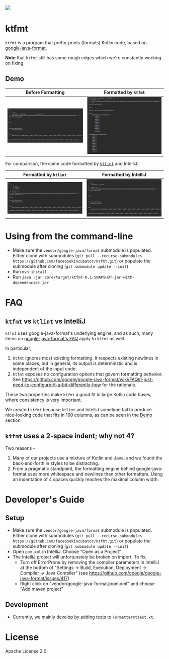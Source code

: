 [![](https://github.com/facebookincubator/ktfmt/workflows/build/badge.svg)](https://github.com/facebookincubator/ktfmt/actions?query=workflow%3Abuild)

# ktfmt

`ktfmt` is a program that pretty-prints (formats) Kotlin code, based on [google-java-format](https://github.com/google/google-java-format).

**Note** that `ktfmt` still has some rough edges which we're constantly working on fixing.

## Demo

|Before Formatting| Formatted by `ktfmt`| 
| ---- | ---- |
| ![Original](docs/images/before.png) | ![ktfmt](docs/images/ktfmt.png) |

For comparison, the same code formatted by [`ktlint`](https://github.com/pinterest/ktlint) and IntelliJ:

| Formatted by `ktlint`|Formatted by IntelliJ|
| ------ | --------|
| ![ktlint](docs/images/ktlint.png) | ![IntelliJ](docs/images/intellij.png) |



# Using from the command-line

* Make sure the `vendor/google-java/format` submodule is populated. Either clone with submodules (`git pull --recurse-submodules https://github.com/facebookincubator/ktfmt.git`) or populate the submodule after cloning (`git submodule update --init`)
* Run `mvn install`
* Run `java -jar core/target/ktfmt-0.1-SNAPSHOT-jar-with-dependencies.jar`

# FAQ

## `ktfmt` vs `ktlint` vs IntelliJ

`ktfmt` uses google-java-format's underlying engine, and as such, many items on [google-java-format's FAQ](https://github.com/google/google-java-format/wiki/FAQ) apply to `ktfmt` as well.

In particular,
1. `ktfmt` ignores most existing formatting. It respects existing newlines in some places, but in general, its output is determinstic and is independent of the input code.
2. `ktfmt` exposes no configuration options that govern formatting behavior. See https://github.com/google/google-java-format/wiki/FAQ#i-just-need-to-configure-it-a-bit-differently-how for the rationale.

These two properties make `ktfmt` a good fit in large Kotlin code bases, where consistency is very important.

We created `ktfmt` because `ktlint` and IntelliJ sometime fail to produce nice-looking code that fits in 100 columns, as can be seen in the [Demo](README.md#Demo) section.

## `ktfmt` uses a 2-space indent; why not 4?

Two reasons -
1. Many of our projects use a mixture of Kotlin and Java, and we found the back-and-forth in styles to be distracting.
2. From a pragmatic standpoint, the formatting engine behind google-java-format uses more whitespace and newlines than other formatters. Using an indentation of 4 spaces quickly reaches the maximal column width.

# Developer's Guide

## Setup

* Make sure the `vendor/google-java/format` submodule is populated. Either clone with submodules (`git pull --recurse-submodules https://github.com/facebookincubator/ktfmt.git`) or populate the submodule after cloning (`git submodule update --init`)
* Open `pom.xml` in IntelliJ. Choose "Open as a Project"
* The IntelliJ project will unfortunately be broken on import. To fix,
    * Turn off ErrorProne by removing the compiler parameters in IntelliJ at the bottom of "Settings -> Build, Execution, Deployment -> Compiler -> Java Compiler" (see https://github.com/google/google-java-format/issues/417)
    * Right click on "vendor/google-java-format/pom.xml" and choose "Add maven project"    

## Development

* Currently, we mainly develop by adding tests to `FormatterKtTest.kt`.

# License

Apache License 2.0
